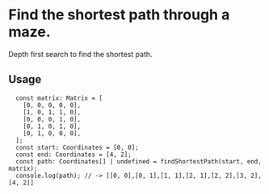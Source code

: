 # Find the shortest path through a maze.

Depth first search to find the shortest path.

## Usage
```
  const matrix: Matrix = [
    [0, 0, 0, 0, 0],
    [1, 0, 1, 1, 0],
    [0, 0, 0, 1, 0],
    [0, 1, 0, 1, 0],
    [0, 1, 0, 0, 0],
  ];
  const start: Coordinates = [0, 0];
  const end: Coordinates = [4, 2];
  const path: Coordinates[] | undefined = findShortestPath(start, end, matrix);
  console.log(path); // -> [[0, 0],[0, 1],[1, 1],[2, 1],[2, 2],[3, 2],[4, 2]]
```